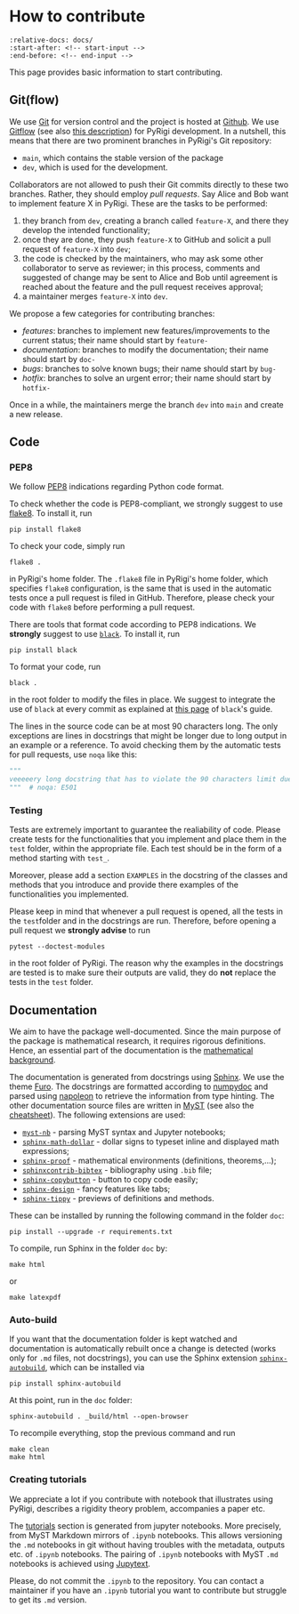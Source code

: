 # How to contribute

```{include} ../../CONTRIBUTING.md
:relative-docs: docs/
:start-after: <!-- start-input -->
:end-before: <!-- end-input -->
```

This page provides basic information to start contributing.

## Git(flow)

We use [Git](https://git-scm.com/) for version control and the project is hosted at [Github](https://github.com/PyRigi/Pyrigi).
We use [Gitflow](https://nvie.com/posts/a-successful-git-branching-model/) (see also [this description](https://www.atlassian.com/git/tutorials/comparing-workflows/gitflow-workflow)) for PyRigi development.
In a nutshell, this means that there are two prominent branches in PyRigi's Git repository:

- `main`, which contains the stable version of the package
- `dev`, which is used for the development.

Collaborators are not allowed to push their Git commits directly to these two branches.
Rather, they should employ _pull requests_.
Say Alice and Bob want to implement feature X in PyRigi.
These are the tasks to be performed:

1. they branch from `dev`, creating a branch called `feature-X`, and there they develop the intended functionality;
2. once they are done, they push `feature-X` to GitHub and solicit a pull request of `feature-X` into `dev`;
3. the code is checked by the maintainers, who may ask some other collaborator to serve as reviewer; in this process, comments and suggested of change may be sent to Alice and Bob until agreement is reached about the feature and the pull request receives approval;
4. a maintainer merges `feature-X` into `dev`.

We propose a few categories for contributing branches:
* _features_: branches to implement new features/improvements to the current status; their name should start by `feature-`
* _documentation_: branches to modify the documentation; their name should start by `doc-`
* _bugs_: branches to solve known bugs; their name should start by `bug-`
* _hotfix_: branches to solve an urgent error; their name should start by `hotfix-`

Once in a while, the maintainers merge the branch `dev` into `main` and create a new release.

## Code

### PEP8

We follow [PEP8](https://peps.python.org/pep-0008/) indications regarding Python code format.

To check whether the code is PEP8-compliant, we strongly suggest to use
[flake8](https://flake8.pycqa.org).
To install it, run
```
pip install flake8
```
To check your code, simply run
```
flake8 .
```
in PyRigi's home folder.
The `.flake8` file in PyRigi's home folder, which specifies `flake8` configuration,
is the same that is used in the automatic tests once a pull request is filed in GitHub.
Therefore, please check your code with `flake8` before performing a pull request.

There are tools that format code according to PEP8 indications.
We **strongly** suggest to use [`black`](https://black.readthedocs.io).
To install it, run
```
pip install black
```
To format your code, run
```
black .
```
in the root folder to modify the files in place.
We suggest to integrate the use of `black` at every commit
as explained at [this page](https://black.readthedocs.io/en/stable/integrations/source_version_control.html) of `black`'s guide.

The lines in the source code can be at most 90 characters long.
The only exceptions are lines in docstrings that might be longer
due to long output in an example or a reference.
To avoid checking them by the automatic tests for pull requests,
use `noqa` like this:
```python
"""
veeeeery long docstring that has to violate the 90 characters limit due to a reference or an example
"""  # noqa: E501
```

### Testing

Tests are extremely important to guarantee the realiability of code.
Please create tests for the functionalities that you implement and place them in the `test` folder, within the appropriate file.
Each test should be in the form of a method starting with `test_`.

Moreover, please add a section `EXAMPLES` in the docstring of the classes and methods that you introduce and provide there examples of the functionalities you implemented.

Please keep in mind that whenever a pull request is opened, all the tests in the `test`folder and in the docstrings are run.
Therefore, before opening a pull request we **strongly advise** to run
```
pytest --doctest-modules
```
in the root folder of PyRigi.
The reason why the examples in the docstrings are tested is to make sure their outputs are valid,
they do **not** replace the tests in the `test` folder.

## Documentation

We aim to have the package well-documented.
Since the main purpose of the package is mathematical research,
it requires rigorous definitions.
Hence, an essential part of the documentation is the
[mathematical background](#definitions).

The documentation is generated from docstrings using [Sphinx](https://www.sphinx-doc.org).
We use the theme [Furo](https://github.com/pradyunsg/furo).
The docstrings are formatted according to [numpydoc](https://numpydoc.readthedocs.io/en/latest/format.html) and parsed using [napoleon](https://sphinxcontrib-napoleon.readthedocs.io/)
to retrieve the information from type hinting.
The other documentation source files are written in [MyST](https://myst-parser.readthedocs.io/)
(see also the [cheatsheet](#cheatsheet)).
The following extensions are used:
 - [`myst-nb`](https://myst-parser.readthedocs.io) - parsing MyST syntax and Jupyter notebooks;
 - [`sphinx-math-dollar`](https://www.sympy.org/sphinx-math-dollar/) - dollar signs to typeset inline and displayed math expressions;
 - [`sphinx-proof`](https://sphinx-proof.readthedocs.io) - mathematical environments (definitions, theorems,...);
 - [`sphinxcontrib-bibtex`](https://sphinxcontrib-bibtex.readthedocs.io) - bibliography using `.bib` file;
 - [`sphinx-copybutton`](https://sphinx-copybutton.readthedocs.io) - button to copy code easily;
 - [`sphinx-design`](https://sphinx-design.readthedocs.io) - fancy features like tabs;
 - [`sphinx-tippy`](https://sphinx-tippy.readthedocs.io/en/latest/) - previews of definitions and methods.

These can be installed by running the following command in the folder `doc`:
```
pip install --upgrade -r requirements.txt
```

To compile, run Sphinx in the folder `doc` by:
```
make html
```
or
```
make latexpdf
```


### Auto-build

If you want that the documentation folder is kept watched and documentation is automatically rebuilt once a change is detected (works only for `.md` files, not docstrings), you can use the Sphinx extension [`sphinx-autobuild`](https://github.com/sphinx-doc/sphinx-autobuild), which can be installed via
```
pip install sphinx-autobuild
```
At this point, run in the `doc` folder:
```
sphinx-autobuild . _build/html --open-browser
```
To recompile everything, stop the previous command and run
```
make clean
make html
```

### Creating tutorials

We appreciate a lot if you contribute with notebook that
illustrates using PyRigi, describes a rigidity theory problem,
accompanies a paper etc.

The [tutorials](#tutorials) section is generated from jupyter notebooks.
More precisely, from MyST Markdown mirrors of `.ipynb` notebooks.
This allows versioning the `.md` notebooks in git without having troubles with the metadata, outputs etc. of `.ipynb` notebooks.
The pairing of `.ipynb` notebooks with MyST `.md` notebooks
is achieved using [Jupytext](https://jupytext.readthedocs.io/en/latest/index.html). 

Please, do not commit the `.ipynb` to the repository.
You can contact a maintainer if you have an `.ipynb` tutorial
you want to contribute but struggle to get its `.md` version.